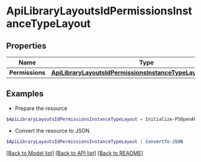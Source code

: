 # ApiLibraryLayoutsIdPermissionsInstanceTypeLayout
## Properties

Name | Type | Description | Notes
------------ | ------------- | ------------- | -------------
**Permissions** | [**ApiLibraryLayoutsIdPermissionsInstanceTypeLayoutPermissions**](ApiLibraryLayoutsIdPermissionsInstanceTypeLayoutPermissions.md) |  | [optional] 

## Examples

- Prepare the resource
```powershell
$ApiLibraryLayoutsIdPermissionsInstanceTypeLayout = Initialize-PSOpenAPIToolsApiLibraryLayoutsIdPermissionsInstanceTypeLayout  -Permissions null
```

- Convert the resource to JSON
```powershell
$ApiLibraryLayoutsIdPermissionsInstanceTypeLayout | ConvertTo-JSON
```

[[Back to Model list]](../README.md#documentation-for-models) [[Back to API list]](../README.md#documentation-for-api-endpoints) [[Back to README]](../README.md)

